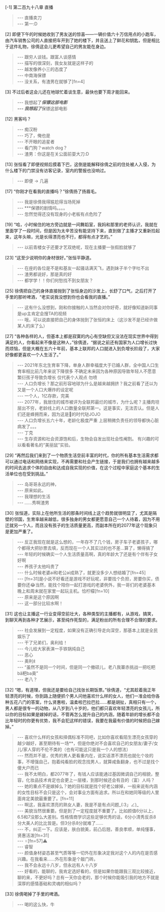
[-1] 第二百九十八章 直播
>--- 直播卖刀<br>
>--- 第一:D<br>

[2] 即便下午的时候她收到了男友送的惊喜——一辆价值六十万信用点的小跑车，由汽车销售公司的人直接把车开到了她的楼下，并且送上了鲜花和钥匙，但是相比于这件礼物，徐倩这会儿更希望自己的男友能在身边。
>--- 跟穷人谈钱。跟富人谈感情<br>
>--- 描写的很深刻，我女友就是这样子的<br>
>--- 越发像养小三的态度了<br>
>--- 中南海保镖<br>
>--- 没关系，有渣男在就够了[fn=4]<br>

[3] 不过后者这会儿还在地球忙着谈生意，最快也要下周才能回来。
>--- 我想起了***保镖这部电影<br>
>--- 我想起了***保镖这部电影<br>

[12] 黑客吗？
>--- 痴汉粉<br>
>--- 巧了，俺也是<br>
>--- 不开眼的追星者<br>
>--- 看门狗？watch dog？<br>
>--- 渣男：你这是在关公面前耍大刀:D<br>

[13] 张恒看了即便视频后摸着下巴，这倒是能解释徐倩之前的住处被人入侵，为什么楼下的门禁没有访客记录，室内的警报也没响过。
>--- 即便 -> 几遍<br>

[17] “你刚才在看我的直播吗？”徐倩扬了扬眉毛。
>--- 我是徐倩我得尴尬得当场死掉<br>
>--- ***保镖的剧情吗。。。。<br>
>--- 忽然觉得还没有现身的小老板有点危险了<br>

[19] “哈，小时候住的地方旁边就是一间舞蹈室，我妈和那里的老师认识，我就在里面学了一段时间，但是因为太辛苦没有能坚持下来，直到做了主播才又重新捡起来，这年头嘛，光是长得漂亮也不行，都得有点才艺的。”
>--- 以前青楼女子还要才艺双绝呢，现在主播要一张假脸就够了<br>

[23] “这至少说明你的身材很好。”张恒平静道。
>--- 在座的各位是不是和基友一起骚话满天飞，遇到妹子半个字吐不出<br>
>--- 渣男都说好，那是真的好<br>
>--- 都学学！！你们何愁找不到女朋友？<br>

[25] 徐倩把自己的身体直接抛到了张恒身边的沙发上，长舒了口气，之后打开了手里的那听啤酒，“老实说我没想到你也会看我的直播。”
>--- 这有什么没想到，刚和你接触的人当然会对你好奇，就好像知道新同事是up主肯定会搜TA的视频<br>
>--- 哦，可以说直接把自己的身体抛到了张恒的床上（这沙发不是已经许做某人的床了么）<br>

[27] “各种各样的人，但基本上都是寂寞的内心有空缺但又没法在现实世界中得到满足的人，你看起来不像是这种人，”徐倩道，“据说之前还有国家为人口增长过快而烦恼，但是大概在五六十年前，基本上联邦的人口就进入到负增长阶段了，大家好像都更喜欢一个人生活了。”
>--- 2021年东北生育率下降，单身人群幸福度大于已婚人群，全中国人口生育率相比前几年来说下降很多    不确定未来因为各种原因导致年轻人不愿意繁衍孩子导致负增长   仅代表个人观点  勿喷<br>
>--- 人口负增长？那之前形容地球为什么是越来越拥挤？我之前看了还以为又是一个人口大爆炸的设定呢<br>
>--- 一个人，1亿存款，完美<br>
>--- 2077年，我居住的城市被评为全联邦最烂的城市，为什么呢？主播肉坦层出不穷，老龄线上的人口数量全联邦第一。这是事实，无法否认。但是人们还是蜂拥而来，因为这是👴的时代哒JOJO<br>
>--- 人口负增长五六十年，老龄化极度严重
上层稍微负责任的领导都快心脏病发了。。。<br>
>--- 丁克<br>
>--- 生存资源和社会资源饱和后，生物会自发出现社会性阉割。
有兴趣的可以看看著名的“美丽鼠”实验。<br>

[29] “再然后我们来到了一个物质生活空前丰富的时代，你的所有基本生活需求都可以通过电话和网络来实现，不再需要和社会产生链接，于是我们也拥有越来越多的时间去追求个体的自由和达成自我实现的价值，在这个过程中家庭这个基本的生活单位也在受到挑战。”
>--- 岛哥哥永远的神，<br>
>--- 原来如此。<br>
>--- 我理想的生活<br>
>--- ……秀啊渣男<br>

[30] 张恒道，实际上在他所生活的那条时间线上这个趋势就很明显了，尤其是隔壁的邻国，生育率越来越低，很多独身的男女都更愿意自己一个人待着，因为不用迁就另一个人，而且没有孩子的生活质量更高，而副本所在的2077年这个现象只是更加严重了。
>--- 反正我现在就是这么想的，一年存不了几个钱，房子车子老婆孩子，哪个都得大把钞票去填，反而现在一个人其实过的也不差…算了，懒得搞了<br>
>--- 年轻的时候确实一个人生活质量高啊，真的年龄大了还是有个伴有子女好啊<br>
>--- 养孩子太他吗贵了<br>
>--- 什么时候老婆ai和老公ai成熟了，就更没多少人想结婚了[fn=45]<br>
>--- [fn=31]是小说不好看还是游戏不好玩呢，非要找个负担，房要你买，债要你还😂当然，能找个陪你一起打游戏的老婆例外，我一哥们的老婆基本晚上和周末就在家里一起玩主机。恰柠檬[fn=10]<br>
>--- 原来是这个原因啊<br>
>--- 这一部分比较水啊！<br>

[31] 这也让主播这一行业变得空前壮大，各种类型的主播都有，从游戏，搞笑，到聊天再到各种才艺展示，甚至纯作死型的，满足粉丝的所有合理不合理的要求。
>--- 社会发展到一定程度，如果没有正确引导走向深空，那基本上就是全民娱乐了<br>
>--- 干了兄弟们，奥利给！<br>
>--- 今儿给大家表演一手铁锅炖自己<br>
>--- 恶心<br>
>--- 奥利纟<br>
>--- “虽然不是同一个时间，但是同一个撤硕儿，老八我寨赤挑战一把吃粑bǎ粑ba奥”<br>
>--- 老八？<br>

[32] “嗯，有道理，但我还是要给自己找张长期饭票。”徐倩道，“尤其趁着我正年轻漂亮的时候，你到路上随便抓个男人问他喜欢什么样的女人，他们一准会给你各种五花八门的答案，什么贤惠啦，温柔啦巴拉巴拉……都是胡扯，真相只有一个，男人都是很专一的动物，从八岁到八十岁的，他们都只喜欢年轻漂亮的女孩儿，所以你的目标如果是嫁掉的话，不管再怎么提升自己的内涵，随着年龄的增长都不会比年轻时的你更有优势，我不会犯这样的错误，我要在我最有价值的时候把自己嫁掉。”
>--- 喜欢什么样的女孩和择偶标准不同吧，比如你喜欢看陌生漂亮女孩穿的越少越好，甚至期待有一场**，但是你绝对不会喜欢自己的女朋友/妻子/女儿/家人穿的不伦不类的（也有可能这只是我一个人的想法）<br>
>--- 然而并不是，优秀的男人更看重内在，说实话漂不漂亮也就化个妆的事，不增强自己，抱着纯看脸的观念找男人，就算咸鱼翻身，也不过是找个傻大户而已<br>
>--- 我不太明白，都2077年了，有钱人应该能通过基因微调自己的相貌，整容，化妆品技术肯定也会更上一层楼，到那时候还会有丑的（富）人吗？<br>
>--- 她的重点不是嫁掉么？她的目标就是找个好老公嫁掉，一般来说有内涵的女性目标不会只是这个，会对事业方面有追求。所以在和她同等级的人里面肯定美貌最重要了。[fn=11]<br>
>--- 啊这，我喜欢漂亮的熟女人妻，我是不是有点问题_(:3」∠)_<br>
>--- 美貌当然很重要。但是到了一定程度就不重要了。比如颜值6分以上，6.5和7没那么大差别。性格情商学识这些足够优秀的话，6分小清秀反杀8分大美人的比比皆是。但3分杀8分就难了……<br>
>--- 不，纠正一下。应该是，肤白貌美，前凸后翘，善良孝顺，单纯懂事，贤惠活泼[fn=31]<br>
>--- ♀[fn=57]⚠️<br>
>--- 睿智<br>
>--- 颜值身材姿态甚至气质等等一切外在形象决定我对这个人的内在是否感兴趣。在我看来……外在形象是个敲门砖。<br>
>--- 我不会永远十八岁，但永远有人十八岁<br>
>--- 好看的，能聊的，我肯定选好看的，但是如果你能跟我三观比较接近，聊的来，不更好吗？总有一天你会老的，那个时候你能吸引我的地方不就是深厚的感情基础和灵魂的相似吗？<br>

[33] 徐倩喝掉了手里的啤酒。
>--- 喝的这么快，牛<br>
